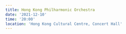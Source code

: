 ```yaml
---
title: Hong Kong Philharmonic Orchestra
date: '2021-12-10'
time: '20:00'
location: 'Hong Kong Cultural Centre, Concert Hall'
---
```

